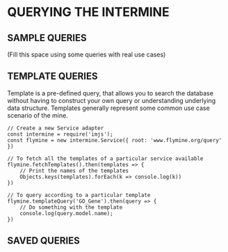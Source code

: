 # QUERYING THE INTERMINE

## SAMPLE QUERIES
(Fill this space using some queries with real use cases)

## TEMPLATE QUERIES
Template is a pre-defined query, that allows you to search the database without having to construct your own query or understanding underlying data structure. Templates generally represent some common use case scenario of the mine.

```
// Create a new Service adapter
const intermine = require('imjs');
const flymine = new intermine.Service({ root: 'www.flymine.org/query' })

// To fetch all the templates of a particular service available
flymine.fetchTemplates().then(templates => {
	// Print the names of the templates
	Objects.keys(templates).forEach(k => console.log(k))
})

// To query according to a particular template
flymine.templateQuery('GO_Gene').then(query => {
	// Do something with the template
	console.log(query.model.name);
})
```

## SAVED QUERIES

